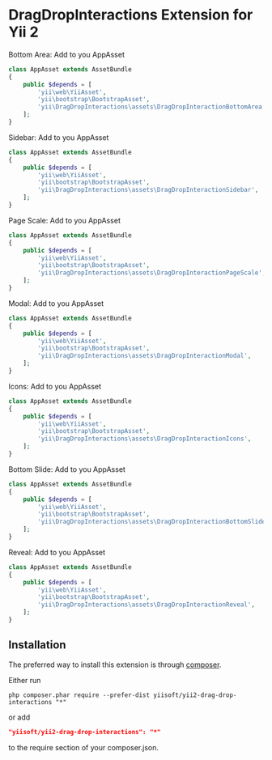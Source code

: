 DragDropInteractions Extension for Yii 2
=======================

Bottom Area:
Add to you AppAsset
```php
class AppAsset extends AssetBundle
{
    public $depends = [
        'yii\web\YiiAsset',
        'yii\bootstrap\BootstrapAsset',
        'yii\DragDropInteractions\assets\DragDropInteractionBottomArea',
    ];
}
```

Sidebar:
Add to you AppAsset
```php
class AppAsset extends AssetBundle
{
    public $depends = [
        'yii\web\YiiAsset',
        'yii\bootstrap\BootstrapAsset',
        'yii\DragDropInteractions\assets\DragDropInteractionSidebar',
    ];
}
```

Page Scale:
Add to you AppAsset
```php
class AppAsset extends AssetBundle
{
    public $depends = [
        'yii\web\YiiAsset',
        'yii\bootstrap\BootstrapAsset',
        'yii\DragDropInteractions\assets\DragDropInteractionPageScale',
    ];
}
```

Modal:
Add to you AppAsset
```php
class AppAsset extends AssetBundle
{
    public $depends = [
        'yii\web\YiiAsset',
        'yii\bootstrap\BootstrapAsset',
        'yii\DragDropInteractions\assets\DragDropInteractionModal',
    ];
}
```

Icons:
Add to you AppAsset
```php
class AppAsset extends AssetBundle
{
    public $depends = [
        'yii\web\YiiAsset',
        'yii\bootstrap\BootstrapAsset',
        'yii\DragDropInteractions\assets\DragDropInteractionIcons',
    ];
}
```

Bottom Slide:
Add to you AppAsset
```php
class AppAsset extends AssetBundle
{
    public $depends = [
        'yii\web\YiiAsset',
        'yii\bootstrap\BootstrapAsset',
        'yii\DragDropInteractions\assets\DragDropInteractionBottomSlide',
    ];
}
```

Reveal:
Add to you AppAsset
```php
class AppAsset extends AssetBundle
{
    public $depends = [
        'yii\web\YiiAsset',
        'yii\bootstrap\BootstrapAsset',
        'yii\DragDropInteractions\assets\DragDropInteractionReveal',
    ];
}
```

Installation
------------

The preferred way to install this extension is through [composer](http://getcomposer.org/download/).

Either run

```
php composer.phar require --prefer-dist yiisoft/yii2-drag-drop-interactions "*"
```

or add

```json
"yiisoft/yii2-drag-drop-interactions": "*"
```

to the require section of your composer.json.